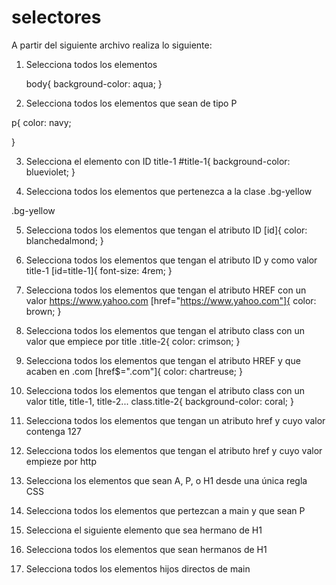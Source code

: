 # selectores
A partir del siguiente archivo realiza lo siguiente:
1. Selecciona todos los elementos
   
   body{
    background-color: aqua;
}
2. Selecciona todos los elementos que sean de tipo P
   
p{
    color: navy;

}
   
3. Selecciona el elemento con ID title-1
   #title-1{
    background-color: blueviolet;
}

4. Selecciona todos los elementos que pertenezca a la clase .bg-yellow

.bg-yellow


5. Selecciona todos los elementos que tengan el atributo ID
   [id]{
    color: blanchedalmond;
}
   
6. Selecciona todos los elementos que tengan el atributo ID y como valor title-1
   [id=title-1]{
    font-size: 4rem;
}
7. Selecciona todos los elementos que tengan el atributo HREF con un valor https://www.yahoo.com
   [href="https://www.yahoo.com"]{
    color: brown;
}
8. Selecciona todos los elementos que tengan el atributo class con un valor que empiece por title
   .title-2{
    color: crimson;
}
9.  Selecciona todos los elementos que tengan el atributo HREF y que acaben en .com
    [href$=".com"]{
   color: chartreuse;
}

10. Selecciona todos los elementos que tengan el atributo class con un valor title, title-1, title-2...
    class.title-2{
    background-color: coral;
}

11. Selecciona todos los elementos que tengan un atributo href y cuyo valor contenga 127
    
12. Selecciona todos los elementos que tengan el atributo href y cuyo valor empieze por http
    
13. Selecciona los elementos que sean A, P, o H1 desde una única regla CSS
    
14. Selecciona todos los elementos que pertezcan a main y que sean P
    
15. Selecciona el siguiente elemento que sea hermano de H1
    
16. Selecciona todos los elementos que sean hermanos de H1
    
17. Selecciona todos los elementos hijos directos de main